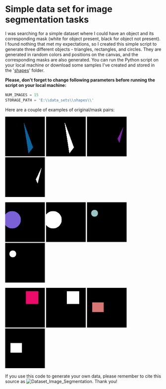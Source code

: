# Simple data set for image segmentation tasks

I was searching for a simple dataset where I could have an object and its corresponding mask (white for object present, black for object not present). I found nothing that met my expectations, so I created this simple script to generate three different objects - triangles, rectangles, and circles. They are generated in random colors and positions on the canvas, and the corresponding masks are also generated. You can run the Python script on your local machine or download some samples I've created and stored in the '[shapes](shapes)' folder.

**Please, don't forget to change following parameters before running the script on your local machine:**

```python
NUM_IMAGES = 15
STORAGE_PATH = 'E:\\data_sets\\shapes\\'
```
Here are a couple of examples of original/mask pairs:

![triangle_original1](shapes/images/triangle/triangle_image_0.png) ![triangle_mask1](shapes/masks/triangle/triangle_mask_0.png)
![triangle_original2](shapes/images/triangle/triangle_image_1.png) ![triangle_mask2](shapes/masks/triangle/triangle_mask_1.png)

![circle_original1](shapes/images/circle/circle_image_0.png) ![circle_mask1](shapes/masks/circle/circle_mask_0.png)
![circle_original2](shapes/images/circle/circle_image_1.png) ![circle_mask2](shapes/masks/circle/circle_mask_1.png)

![rectangle_original1](shapes/images/rectangle/rectangle_image_0.png) ![rectangle_mask1](shapes/masks/rectangle/rectangle_mask_0.png)
![rectangle_original2](shapes/images/rectangle/rectangle_image_1.png) ![rectangle_mask2](shapes/masks/rectangle/rectangle_mask_1.png)

If you use this code to generate your own data, please remember to cite this source as ![Dataset_Image_Segmentation](https://github.com/zbj3ji/Dataset_Image_Segmentation). Thank you!
